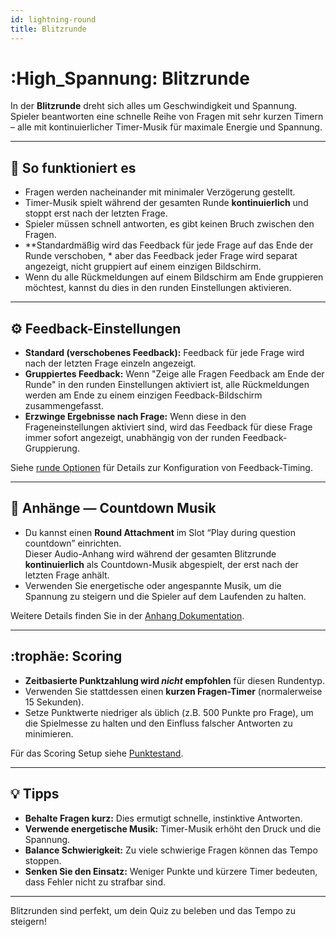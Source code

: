 ```yaml
---
id: lightning-round
title: Blitzrunde
---
```


# :High_Spannung: Blitzrunde

In der **Blitzrunde** dreht sich alles um Geschwindigkeit und Spannung. Spieler beantworten eine schnelle Reihe von Fragen mit sehr kurzen Timern – alle mit kontinuierlicher Timer-Musik für maximale Energie und Spannung.

---

## 📝 So funktioniert es

- Fragen werden nacheinander mit minimaler Verzögerung gestellt.
- Timer-Musik spielt während der gesamten Runde **kontinuierlich** und stoppt erst nach der letzten Frage.
- Spieler müssen schnell antworten, es gibt keinen Bruch zwischen den Fragen.
- \*\*Standardmäßig wird das Feedback für jede Frage auf das Ende der Runde verschoben, \* aber das Feedback jeder Frage wird separat angezeigt, nicht gruppiert auf einem einzigen Bildschirm.
- Wenn du alle Rückmeldungen auf einem Bildschirm am Ende gruppieren möchtest, kannst du dies in den runden Einstellungen aktivieren.

---

## ⚙️ Feedback-Einstellungen

- **Standard (verschobenes Feedback):** Feedback für jede Frage wird nach der letzten Frage einzeln angezeigt.
- **Gruppiertes Feedback:** Wenn "Zeige alle Fragen Feedback am Ende der Runde" in den runden Einstellungen aktiviert ist, alle Rückmeldungen werden am Ende zu einem einzigen Feedback-Bildschirm zusammengefasst.
- **Erzwinge Ergebnisse nach Frage:** Wenn diese in den Frageneinstellungen aktiviert sind, wird das Feedback für diese Frage immer sofort angezeigt, unabhängig von der runden Feedback-Gruppierung.

Siehe [runde Optionen](../editor/008-round-options.md) für Details zur Konfiguration von Feedback-Timing.

---

## 🎵 Anhänge — Countdown Musik

- Du kannst einen **Round Attachment** im Slot “Play during question countdown” einrichten.\
  Dieser Audio-Anhang wird während der gesamten Blitzrunde **kontinuierlich** als Countdown-Musik abgespielt, der erst nach der letzten Frage anhält.
- Verwenden Sie energetische oder angespannte Musik, um die Spannung zu steigern und die Spieler auf dem Laufenden zu halten.

Weitere Details finden Sie in der [Anhang Dokumentation](../editor/006-attachments.md).

---

## :trophäe: Scoring

- **Zeitbasierte Punktzahlung wird _nicht_ empfohlen** für diesen Rundentyp.
- Verwenden Sie stattdessen einen **kurzen Fragen-Timer** (normalerweise 15 Sekunden).
- Setze Punktwerte niedriger als üblich (z.B. 500 Punkte pro Frage), um die Spielmesse zu halten und den Einfluss falscher Antworten zu minimieren.

Für das Scoring Setup siehe [Punktestand](../editor/008-round-options.md#scoring).

---

## 💡 Tipps

- **Behalte Fragen kurz:** Dies ermutigt schnelle, instinktive Antworten.
- **Verwende energetische Musik:** Timer-Musik erhöht den Druck und die Spannung.
- **Balance Schwierigkeit:** Zu viele schwierige Fragen können das Tempo stoppen.
- **Senken Sie den Einsatz:** Weniger Punkte und kürzere Timer bedeuten, dass Fehler nicht zu strafbar sind.

---

Blitzrunden sind perfekt, um dein Quiz zu beleben und das Tempo zu steigern!
